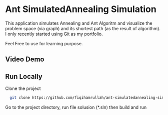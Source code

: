 # Ant SimulatedAnnealing Simulation

This application simulates Annealing and Ant Algoritm and visualize the problem space (via graph) and its shortest path (as the result of algorithm). I only recently started using Git as my portfolio.

Feel Free to use for learning purpose.

## **Video Demo**



## Run Locally

Clone the project

```bash
  git clone https://github.com/fiqihamrullah/ant-simulatedannealing-simulation.git
```

Go to the project directory, run file solusion (*.sln) then build and run 
